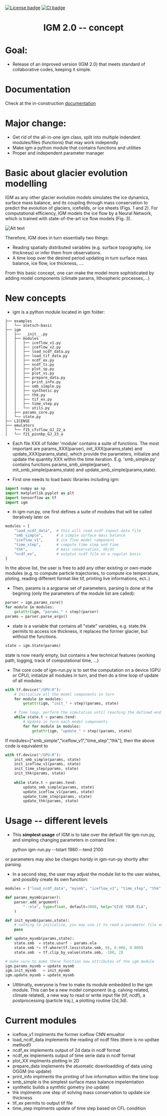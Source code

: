 [![License badge](https://img.shields.io/badge/License-GPLv3-blue.svg)](https://www.gnu.org/licenses/gpl-3.0)
[![CI badge](https://github.com/AdrienWehrle/earthspy/workflows/CI/badge.svg)](https://github.com/AdrienWehrle/igm/actions)

### <h1 align="center" id="title">IGM 2.0 -- concept </h1>

# Goal:
- Release of an improved version (IGM 2.0) that meets standard of collaborative codes, keeping it simple.

# Documentation

Check at the in-construction [documentation](https://github.com/jouvetg/igm2/wiki)

# Major change:
- Get rid of the all-in-one igm class, split into multiple indendent modules/files (functions) that may work independly
- Make igm a python module that contains functions and utilities
- Proper and independent parameter manager

# Basic about glacier evolution modelling   

IGM as any other glacier evolution models  simulates the ice dynamics, surface mass balance, and its coupling through mass conservation to predict the evolution of glaciers, icefields, or ice sheets (Figs. 1 and 2). For computational efficiency, IGM models the ice flow by a Neural Network, which is trained with state-of-the-art ice flow models (Fig. 3).

![Alt text](./fig/cores-figs.png)

Therefore, IGM does in turn essentially two things:
- Reading spatially distributed variables (e.g. surface topography, ice thickness) or infer them from observations.
- A time loop over the desired period updating in turn surface mass balance, ice flow, ice thickness, ....

From this basic concept, one can make the model more sophisticated by adding model components (climate params, lithospheric processes,...)

# New concepts

- igm is a python module located in igm folder:

```
├── examples
│   └── aletsch-basic
├── igm
│   ├── __init__.py
│   ├── modules
│   │   ├── iceflow_v1.py
│   │   ├── iceflow_v2.py
│   │   ├── load_ncdf_data.py
│   │   ├── load_tif_data.py
│   │   ├── ncdf_ex.py
│   │   ├── ncdf_ts.py
│   │   ├── plot_sp.py
│   │   ├── plot_vs.py
│   │   ├── prepare_data.py
│   │   ├── print_info.py
│   │   ├── smb_simple.py
│   │   ├── synthetic.py
│   │   ├── thk.py
│   │   ├── tif_ex.py
│   │   ├── time_step.py
│   │   └── utils.py
│   ├── params_core.py
│   └── state.py
├── LICENSE
├── emulators
│   └── f15_cfsflow_GJ_22_a
│   └── f21_pinnbp_GJ_23_a
```

- Each file XXX of folder 'module' contains a suite of functions. The most important are
params_XXX(parser), init_XXX(params,state) and update_XXX(params,state), which provide
the parameters, initialize and update the quantity XXX within the time iteration. E.g.
'smb_simple.py' contains functions params_smb_simple(parser), init_smb_simple(params,state)
and update_smb_simple(params,state).

- First one needs to load basic libraries including igm:
```python
import numpy as np
import matplotlib.pyplot as plt
import tensorflow as tf
import igm
```

- In igm-run.py, one first defines a suite of modules that will be called iteratively later on
```python
modules = [
    "load_ncdf_data",  # this will read ncdf inpout data file
    "smb_simple",      # a simple surface mass balance
    "iceflow_v1",      # ice flow model component
    "time_step",       # compute time step and time
    "thk",             # mass conservation, dh/dt
    "ncdf_ex",         # outptut ncdf file on a regular basis
]
```
In the above list, the user is free to add any other existing or own-made modules
(e.g. to compute particle trajectories, to compute ice temperature, ploting, reading
different format like tif, printing live informations, ect..)

- Then, params is a argparse set of parameters, parsing is done at the begining
(only the parameters of the module list are called):
```python
parser = igm.params_core()
for module in modules:
    getattr(igm, "params_" + step)(parser)
params = parser.parse_args()
```

- state is a variable that contains all "state" variables, e.g. state.thk permits to 
access ice thickness, it replaces the former glacier, but without the functions.
```python
state = igm.State(params)
```
state is now nearly empty, but contains a few technical features (working path, logging, 
track of computational time, ...)

- The core code of igm-run.py is to set the computation on a device (GPU or CPU),
initialize all modules in turn, and then do a time loop of update of all modules: 
```python
with tf.device("/GPU:0"):
    # Initialize all the model components in turn
    for module in modules:
        getattr(igm, "init_" + step)(params, state)

    # Time loop, perform the simulation until reaching the defined end time
    while state.t < params.tend:
        # Update in turn each model components
        for for module in modules:
            getattr(igm, "update_" + step)(params, state)
```
 If modules=["smb_simple","iceflow_v1","time_step","thk"], then the above code is equivalent to 
```python
with tf.device("/GPU:0"):
    init_smb_simple(params, state)
    init_iceflow_v1(params, state)
    init_time_step(params, state)
    init_thk(params, state)
 
    while state.t < params.tend:
        update_smb_simple(params, state)
        update_iceflow_v1(params, state)
        update_time_step(params, state)
        update_thk(params, state)
```

# Usage -- different levels

- This **simplest usage** of IGM is to take over the default file igm-run.py, 
and simpling changing parameters in comand line :

	python igm-run.py --tstart 1980 --tend 2100 

or parameters may also be changes *harldy* in igm-run-py shortly after parsing.

- In a second step, the user may adjust the module list to the user wishes, and 
possibly create its own function:

```python
modules = ["load_ncdf_data", "mysmb", "iceflow_v1", "time_step", "thk", "ncdf_ex"] 

def params_mysmb(parser):
    parser.add_argument(
        "--ela", type=float, default=3000, help="GIVE YOUR ELA",
    )

def init_mysmb(params,state):
    # nothing to initialize, you may use it to read a parameter file once for all at the beg.
    pass 

def update_mysmb(params,state):
    state.smb  = state.usurf - params.ela
    state.smb *= tf.where(tf.less(state.smb, 0), 0.006, 0.009)
    state.smb  = tf.clip_by_value(state.smb, -100, 2)

# make sure to make these function new attributes of the igm module
igm.params_mysmb = update_mysmb  
igm.init_mysmb   = init_mysmb
igm.update_mysmb = update_mysmb
```

- Utltimatly, everyone is free to make its module embedded to the igm module.
This can be a new model component (e.g. calving related, climate related), 
a new way to read or write input file (tif, ncdf), a postprocessing (particle traj.),
a plotting routine (2d,3d).

# Current modules

- iceflow_v1 implments the former iceflow CNN emualtor
- load_ncdf_data implements the reading of ncdf files (there is no updtae method!)
- ncdf_ex implements output of 2d data in ncdf format
- ncdf_ex implements output of time serie data in ncdf format 
- plot_XX implments plotting in 2D 
- prepare_data implements the atuomatic downloadding of data using OGGM (no update)
- print_info implments the printing of live information within the time loop
- smb_simple is the simplest surface mass balance impelemtation
- synthetic builds a synthtic gometry (no update)
- thk implments one step of solving mass conservation to update ice thickness
- tif_ex permits to output tif file
- time_step implments update of time step based on CFL condition
